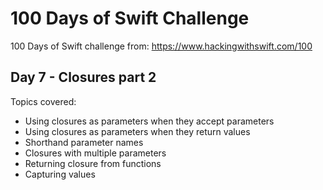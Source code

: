 # 100 Days of Swift Challenge

100 Days of Swift challenge from: https://www.hackingwithswift.com/100

## Day 7 - Closures part 2

Topics covered:
- Using closures as parameters when they accept parameters
- Using closures as parameters when they return values
- Shorthand parameter names
- Closures with multiple parameters
- Returning closure from functions
- Capturing values
